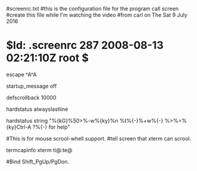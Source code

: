#screenrc.txt
#this is the configuration file for the program call screen
#create this file while I'm watching the video 
#from carl on The Sat 9 July 2016
# $Id: .screenrc 287 2008-08-13 02:21:10Z root $
  
  escape ^A^A
  
  startup_message off
  
  defscrollback 10000
  
  hardstatus alwayslastline
  
  hardstatus string "%{kG}%50>%-w%{ky}%n %t%{-}%+w%{-} %>%=%{ky}Ctrl-A ?%{-} for help"
  
  #This is for mouse scrool-whell support.
  #tell screen that xterm can scrool.
  
  termcapinfo xterm ti@:te@
  
  #Bind Shift_PgUp/PgDon.
